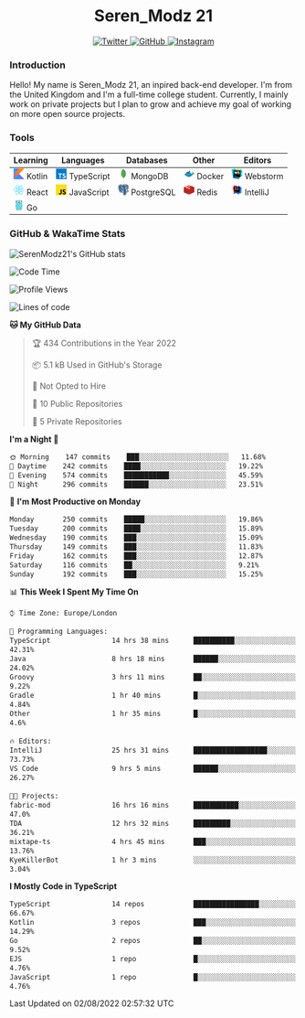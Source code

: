 <div align="center">
  <h1>Seren_Modz 21</h1>
  <a href="https://twitter.com/SerenModz21">
    <img alt="Twitter" src="https://img.shields.io/badge/twitter%20-%231DA1F2.svg?&style=for-the-badge&logo=Twitter&logoColor=white">
  </a>
  <a href="https://github.com/SerenModz21">
    <img alt="GitHub" src="https://img.shields.io/badge/github%20-%23121011.svg?&style=for-the-badge&logo=github&logoColor=white">
  </a>
  <a href="https://www.instagram.com/serenmodz21">
    <img alt="Instagram" src="https://img.shields.io/badge/instagram%20-%23E4405F.svg?&style=for-the-badge&logo=Instagram&logoColor=white">
  </a>
</div>

### Introduction

Hello! My name is Seren_Modz 21, an inpired back-end developer. I'm from the United Kingdom and I'm a full-time college student. Currently, I mainly work on private projects but I plan to grow and achieve my goal of working on more open source projects. 

### Tools

 **Learning**                                        | **Languages**                                               | **Databases**                                               | **Other**                                           | **Editors**                                                  
-----------------------------------------------------|-------------------------------------------------------------|-------------------------------------------------------------|-----------------------------------------------------|--------------------------------------------------------------
 <img width="19px" src="./assets/kotlin.svg"> Kotlin | <img width="19px" src="./assets/typescript.svg"> TypeScript | <img width="19px" src="./assets/mongodb.svg"> MongoDB       | <img width="19px" src="./assets/docker.svg"> Docker | <img width="19px" src="./assets/webstorm.svg"> Webstorm      
 <img width="19px" src="./assets/react.svg"> React   | <img width="19px" src="./assets/javascript.svg"> JavaScript | <img width="19px" src="./assets/postgresql.svg"> PostgreSQL | <img width="19px" src="./assets/redis.svg"> Redis   | <img width="19px" src="./assets/intellij-idea.svg"> IntelliJ
 <img width="19px" src="./assets/go.svg"> Go         |                                                             |                                                             |                                                     |                                                                                                               

### GitHub & WakaTime Stats

![SerenModz21's GitHub stats](https://github-readme-stats.vercel.app/api?username=SerenModz21&show_icons=true&theme=dark)

<!--START_SECTION:waka-->
![Code Time](http://img.shields.io/badge/Code%20Time-1%2C531%20hrs%2037%20mins-blue)

![Profile Views](http://img.shields.io/badge/Profile%20Views-26-blue)

![Lines of code](https://img.shields.io/badge/From%20Hello%20World%20I%27ve%20Written-13%20Thousand%20lines%20of%20code-blue)

**🐱 My GitHub Data** 

> 🏆 434 Contributions in the Year 2022
 > 
> 📦 5.1 kB Used in GitHub's Storage 
 > 
> 🚫 Not Opted to Hire
 > 
> 📜 10 Public Repositories 
 > 
> 🔑 5 Private Repositories  
 > 
**I'm a Night 🦉** 

```text
🌞 Morning    147 commits    ███░░░░░░░░░░░░░░░░░░░░░░   11.68% 
🌆 Daytime    242 commits    ████░░░░░░░░░░░░░░░░░░░░░   19.22% 
🌃 Evening    574 commits    ███████████░░░░░░░░░░░░░░   45.59% 
🌙 Night      296 commits    ██████░░░░░░░░░░░░░░░░░░░   23.51%

```
📅 **I'm Most Productive on Monday** 

```text
Monday       250 commits    █████░░░░░░░░░░░░░░░░░░░░   19.86% 
Tuesday      200 commits    ████░░░░░░░░░░░░░░░░░░░░░   15.89% 
Wednesday    190 commits    ███░░░░░░░░░░░░░░░░░░░░░░   15.09% 
Thursday     149 commits    ███░░░░░░░░░░░░░░░░░░░░░░   11.83% 
Friday       162 commits    ███░░░░░░░░░░░░░░░░░░░░░░   12.87% 
Saturday     116 commits    ██░░░░░░░░░░░░░░░░░░░░░░░   9.21% 
Sunday       192 commits    ███░░░░░░░░░░░░░░░░░░░░░░   15.25%

```


📊 **This Week I Spent My Time On** 

```text
⌚︎ Time Zone: Europe/London

💬 Programming Languages: 
TypeScript               14 hrs 38 mins      ██████████░░░░░░░░░░░░░░░   42.31% 
Java                     8 hrs 18 mins       ██████░░░░░░░░░░░░░░░░░░░   24.02% 
Groovy                   3 hrs 11 mins       ██░░░░░░░░░░░░░░░░░░░░░░░   9.22% 
Gradle                   1 hr 40 mins        █░░░░░░░░░░░░░░░░░░░░░░░░   4.84% 
Other                    1 hr 35 mins        █░░░░░░░░░░░░░░░░░░░░░░░░   4.6%

🔥 Editors: 
IntelliJ                 25 hrs 31 mins      ██████████████████░░░░░░░   73.73% 
VS Code                  9 hrs 5 mins        ██████░░░░░░░░░░░░░░░░░░░   26.27%

🐱‍💻 Projects: 
fabric-mod               16 hrs 16 mins      ███████████░░░░░░░░░░░░░░   47.0% 
TDA                      12 hrs 32 mins      █████████░░░░░░░░░░░░░░░░   36.21% 
mixtape-ts               4 hrs 45 mins       ███░░░░░░░░░░░░░░░░░░░░░░   13.76% 
KyeKillerBot             1 hr 3 mins         ░░░░░░░░░░░░░░░░░░░░░░░░░   3.04%

```

**I Mostly Code in TypeScript** 

```text
TypeScript               14 repos            ████████████████░░░░░░░░░   66.67% 
Kotlin                   3 repos             ███░░░░░░░░░░░░░░░░░░░░░░   14.29% 
Go                       2 repos             ██░░░░░░░░░░░░░░░░░░░░░░░   9.52% 
EJS                      1 repo              █░░░░░░░░░░░░░░░░░░░░░░░░   4.76% 
JavaScript               1 repo              █░░░░░░░░░░░░░░░░░░░░░░░░   4.76%

```



 Last Updated on 02/08/2022 02:57:32 UTC
<!--END_SECTION:waka-->
